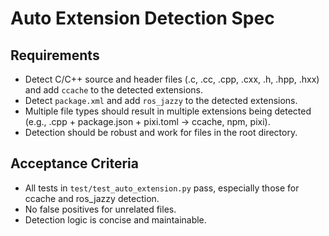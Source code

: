# Auto Extension Detection Spec

## Requirements
- Detect C/C++ source and header files (.c, .cc, .cpp, .cxx, .h, .hpp, .hxx) and add `ccache` to the detected extensions.
- Detect `package.xml` and add `ros_jazzy` to the detected extensions.
- Multiple file types should result in multiple extensions being detected (e.g., .cpp + package.json + pixi.toml → ccache, npm, pixi).
- Detection should be robust and work for files in the root directory.

## Acceptance Criteria
- All tests in `test/test_auto_extension.py` pass, especially those for ccache and ros_jazzy detection.
- No false positives for unrelated files.
- Detection logic is concise and maintainable.
